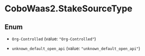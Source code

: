 # CoboWaas2.StakeSourceType

## Enum


* `Org-Controlled` (value: `"Org-Controlled"`)

* `unknown_default_open_api` (value: `"unknown_default_open_api"`)


